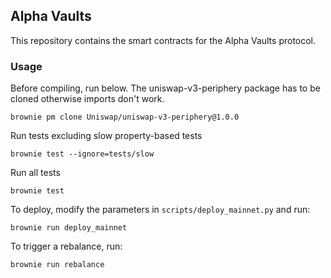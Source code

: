 ## Alpha Vaults

This repository contains the smart contracts for the Alpha Vaults protocol.

### Usage

Before compiling, run below. The uniswap-v3-periphery package has to be cloned
otherwise imports don't work.

`brownie pm clone Uniswap/uniswap-v3-periphery@1.0.0`

Run tests excluding slow property-based tests

`brownie test --ignore=tests/slow`

Run all tests

`brownie test`

To deploy, modify the parameters in `scripts/deploy_mainnet.py` and run:

`brownie run deploy_mainnet`

To trigger a rebalance, run:

`brownie run rebalance`
